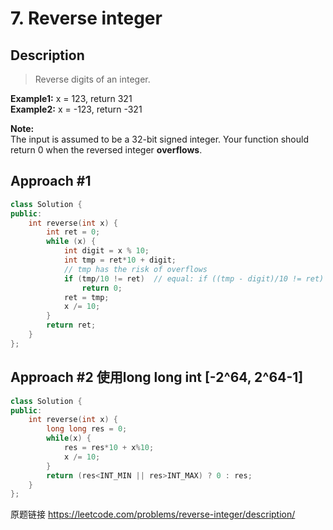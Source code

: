 # 7. Reverse integer

## Description
>Reverse digits of an integer.

**Example1:** x = 123, return 321    
**Example2:** x = -123, return -321

**Note:**    
The input is assumed to be a 32-bit signed integer. Your function should return 0 when the reversed integer **overflows**.

## Approach #1
```C++
class Solution {
public:
    int reverse(int x) {
        int ret = 0;
        while (x) {
            int digit = x % 10;
            int tmp = ret*10 + digit;  
            // tmp has the risk of overflows
            if (tmp/10 != ret)  // equal: if ((tmp - digit)/10 != ret)
                return 0;
            ret = tmp;
            x /= 10;
        }
        return ret;
    }
};
```

## Approach #2 使用long long int [-2^64, 2^64-1]
```C++
class Solution {
public:
    int reverse(int x) {
        long long res = 0;
        while(x) {
            res = res*10 + x%10;
            x /= 10;
        }
        return (res<INT_MIN || res>INT_MAX) ? 0 : res;
    }
};
```

原题链接 <https://leetcode.com/problems/reverse-integer/description/>
